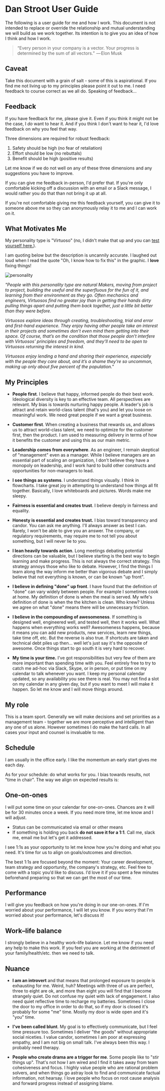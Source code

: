 # Dan Stroot User Guide

The following is a user guide for me and how I work. This document is not intended to replace or override the relationship and mutual understanding we will build as we work together. Its intention is to give you an idea of how I think and how I work.

> “Every person in your company is a vector. Your progress is determined by the sum of all vectors.”
>  — Elon Musk

## Caveat

Take this document with a grain of salt - some of this is aspirational. If you find me not living up to my principles please point it out to me. I need feedback to course correct as we all do. Speaking of feedback...

## Feedback

If you have feedback for me, please give it. Even if you think it might not be the case, I _do_ want to hear it. And if you think I don't want to hear it, I'd love feedback on why you feel that way.

Three dimensions are required for robust feedback:

1.  Safety should be high (no fear of retaliation)
1.  Effort should be low (no rebuttals)
1.  Benefit should be high (positive results)

Let me know if we do not well on any of these three dimensions and any suggestions you have to improve.

If you can give me feedback in-person, I'd prefer that. If you're only comfortable kicking off a discussion with an email or a Slack message, I would rather you do that than not bring it up at all.

If you're not comfortable giving me this feedback yourself, you can give it to someone above me so they can anonymously relay it to me and I can work on it.

## What Motivates Me

My personality type is "Virtuoso" (no, I didn't make that up and you can [test yourself here.](https://www.16personalities.com)). 

I am quoting below but the description is uncannily accurate. I laughed out loud when I read the quote "Oh, I know how to fix this" in the graphic. I **love** fixing things!  

![personality](https://raw.githubusercontent.com/dstroot/readme/master/personality.PNG)

_"People with this personality type are natural Makers, moving from project to project, building the useful and the superfluous for the fun of it, and learning from their environment as they go. Often mechanics and engineers, Virtuosos find no greater joy than in getting their hands dirty pulling things apart and putting them back together, just a little bit better than they were before._

_Virtuosos explore ideas through creating, troubleshooting, trial and error and first-hand experience. They enjoy having other people take an interest in their projects and sometimes don’t even mind them getting into their space. Of course, that’s on the condition that those people don’t interfere with Virtuosos’ principles and freedom, and they’ll need to be open to Virtuosos returning the interest in kind._

_Virtuosos enjoy lending a hand and sharing their experience, especially with the people they care about, and it’s a shame they’re so uncommon, making up only about five percent of the population."_

## My Principles

- **People first**. I believe that happy, informed people do their best work. Ideological diversity is key to an effective team. All perspectives are relevant. My bias is towards nurturing happy people. A leader's job is attract and retain world-class talent (that's you) and let you loose on meaningful work. We need great people if we want a great business.

- **Customer first**. When creating a business that rewards us, and allows us to attract world-class talent, we need to optimize for the customer first, then the product. I am used to measuring delivery in terms of how it benefits the customer and using this as our main metric.

- **Leadership comes from everywhere**. As an engineer, I remain skeptical of "management" even as a manager. While I believe managers are an essential part of scaling an organization, I don’t believe they have a monopoly on leadership, and I work hard to build other constructs and opportunities for non-managers to lead.

- **I see things as systems**. I understand things visually. I think in flowcharts. I take great joy in attempting to understand how things all fit together. Basically, I love whiteboards and pictures.  Words make me sleepy.  

- **Fairness is essential and creates trust**. I believe deeply in fairness and equality.

- **Honesty is essential and creates trust.** I bias toward transparency and candor. You can ask me anything. I'll always answer as best I can. Rarely, I won't be able to give you an answer. The company, or regulatory requirements, may require me to not tell you about something, but I will never lie to you.

- **I lean heavily towards action**. Long meetings debating potential directions can be valuable, but I believe starting is the best way to begin learning and make progress. This is not always the correct strategy. This strategy annoys those who like to debate. However, I find the things I learn along the way inform me better than vigorous debate and I simply believe that not everything is known, or can be known "up front".

- **I believe in defining "done" up front**. I have found that the definition of "done" can vary widely between people. For example I sometimes cook at home. My definition of done is when the meal is served. My wife's definition of done is when the the kitchen is clean. Who knew? Unless we agree on what "done" means there will be unnecessary friction.

- **I believe in the compounding of awesomeness**. If something is designed well, engineered well, and tested well, then it works well. What happens when everything works well? Awesomeness happens, because it means you can add new products, new services, learn new things, take time off, etc. But the reverse is also true. If shortcuts are taken and technical debt piles up then... well let's just say it's the opposite of awesome. Once things start to go south it is very hard to recover.

- **My time is your time.** I’ve got responsibilities but very few of them are more important than spending time with you. Feel entirely free to try to catch me ad-hoc via Slack, Skype, or in person, or put time on my calendar to talk whenever you want. I keep my personal calendar updated, so any availability you see there is real. You may not find a slot on my calendar in any given day, but if you want to meet I will make it happen. So let me know and I will move things around.

## My role

This is a team sport. Generally we will make decisions and set priorities as a management team - together we are more perceptive and intelligent than any one of us alone. However sometimes I do make the hard calls. In all cases your input and counsel is invaluable to me.

## Schedule

I am usually in the office early. I like the momentum an early start gives me each day.

As for your schedule: do what works for you. I bias towards results, not "time in chair". The way we align on expected results is:

## One-on-ones

I will put some time on your calendar for one-on-ones. Chances are it will be for 30 minutes once a week. If you need more time, let me know and I will adjust.

- Status can be communicated via email or other means
- If something is holding you back **do not save it for a 1:1**. Call me, slack me, email me but let's get it addressed.

I see 1:1s as your opportunity to let me know how you're doing and what you need. It's time for us to align on goals/outcomes and direction.

The best 1:1s are focused beyond the moment: Your career development, team strategy and opportunity, the company's strategy, etc. Feel free to come with a topic you’d like to discuss. I’d love it if you spent a few minutes beforehand preparing so that we can get the most of our time.

## Performance

I will give you feedback on how you're doing in our one-on-ones. If I'm worried about your performance, I will let you know. If you worry that I'm worried about your performance, let's discuss it!

## Work–life balance

I strongly believe in a healthy work–life balance. Let me know if you need any help to make this work. If you feel you are working at the detriment of your family/health/etc. then we need to talk.

## Nuance

- **I am an introvert** and that means that prolonged exposure to people is exhausting for me. Weird, huh? Meetings with three of us are perfect, three to eight are ok, and more than eight you will find that I become strangely quiet. Do not confuse my quiet with lack of engagement. I also need quiet reflective time to recharge my batteries. Sometimes I close the door to my office in order to do that, so if my door is closed it's probably for some "me" time. Mostly my door is wide open and it's "you" time.

- **I've been called blunt**. My goal is to effectively communicate, but I feel time pressure too. Sometimes I deliver "the goods" without appropriate social niceties. I value candor, sometimes I am poor at expressing empathy, and I am not big on small talk. I've always been this way. I probably need therapy.

- **People who create drama are a trigger for me**. Some people like to "stir things up". That's not how I am wired and I find it takes away from team cohesiveness and focus. I highly value people who are rational problem solvers, and when things go astray look to find and communicate factual information, not hearsay. I love people who focus on root cause analysis and forward progress instead of assigning blame.
